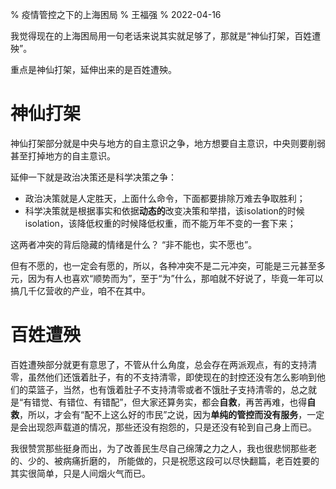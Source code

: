 % 疫情管控之下的上海困局
% 王福强
% 2022-04-16

我觉得现在的上海困局用一句老话来说其实就足够了，那就是“神仙打架，百姓遭殃”。

重点是神仙打架，延伸出来的是百姓遭殃。

# 神仙打架

神仙打架部分就是中央与地方的自主意识之争，地方想要自主意识，中央则要削弱甚至打掉地方的自主意识。 

延伸一下就是政治决策还是科学决策之争：

- 政治决策就是人定胜天，上面什么命令，下面都要排除万难去争取胜利；
- 科学决策就是根据事实和依据**动态的**改变决策和举措，该isolation的时候isolation，该降低权重的时候降低权重，而不能万年不变的一套下来；

这两者冲突的背后隐藏的情绪是什么？ “非不能也，实不愿也”。

但有不愿的，也一定会有愿的，所以，各种冲突不是二元冲突，可能是三元甚至多元，因为有人也喜欢“顺势而为”，至于“为”什么，那咱就不好说了，毕竟一年可以搞几千亿营收的产业，咱不在其中。

# 百姓遭殃

百姓遭殃部分就更有意思了，不管从什么角度，总会存在两派观点，有的支持清零，虽然他们还饿着肚子，有的不支持清零，即使现在的封控还没有怎么影响到他们的菜篮子，当然，也有饿着肚子不支持清零或者不饿肚子支持清零的，总之就是“有错觉、有错位、有错配”，但大家还算务实，都会**自救**，再苦再难，也得**自救**，所以，才会有“配不上这么好的市民”之说，因为**单纯的管控而没有服务**，一定是会出现怨声载道的情况，那些还没有抱怨的，只是还没有轮到自己身上而已。

我很赞赏那些挺身而出，为了改善民生尽自己绵薄之力之人，我也很悲悯那些老的、少的、被病痛折磨的， 所能做的，只是祝愿这段可以尽快翻篇，老百姓要的其实很简单，只是人间烟火气而已。



